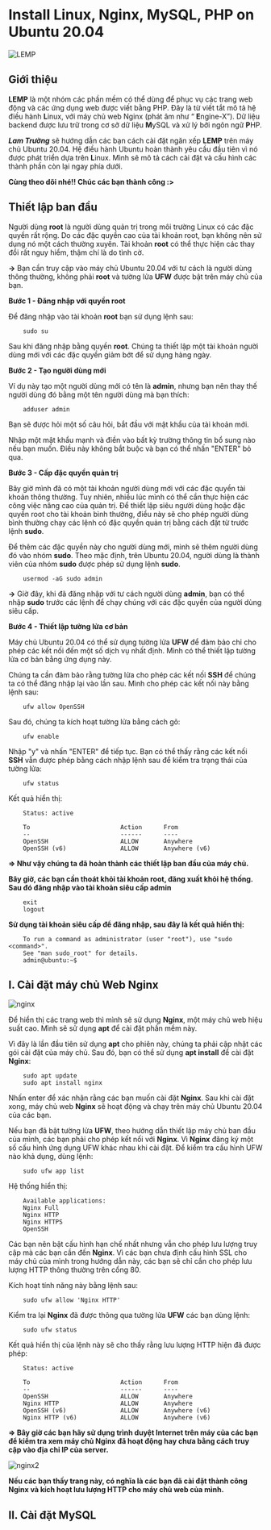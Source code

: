 # Install Linux, Nginx, MySQL, PHP on Ubuntu 20.04
![LEMP](https://user-images.githubusercontent.com/97789851/154805186-c95aca00-a3f3-4d16-bd2a-7c19d7343a3b.png)

## Giới thiệu
**LEMP** là một nhóm các phần mềm có thể dùng để phục vụ các trang web động và các ứng dụng web được viết bằng PHP. Đây là từ viết tắt mô tả hệ điều hành **L**inux, với máy chủ web Nginx (phát âm như “ **E**ngine-X”). Dữ liệu backend được lưu trữ trong cơ sở dữ liệu **M**ySQL và xử lý bởi ngôn ngữ **P**HP.

***Lam Trường*** sẽ hướng dẫn các bạn cách cài đặt ngăn xếp **LEMP** trên máy chủ Ubuntu 20.04. Hệ điều hành Ubuntu hoàn thành yêu cầu đầu tiên vì nó được phát triển dựa trên **L**inux. Mình sẽ mô tả cách cài đặt và cấu hình các thành phần còn lại ngay phía dưới. 

**Cùng theo dõi nhé!! Chúc các bạn thành công :>**

## Thiết lập ban đầu
Người dùng **root** là người dùng quản trị trong môi trường Linux có các đặc quyền rất rộng. Do các đặc quyền cao của tài khoản root, bạn không nên sử dụng nó một cách thường xuyên. Tài khoản **root** có thể thực hiện các thay đổi rất nguy hiểm, thậm chí là do tình cờ.

**->** Bạn cần truy cập vào máy chủ Ubuntu 20.04 với tư cách là người dùng thông thường, không phải **root** và tường lửa **UFW** được bật trên máy chủ của bạn.

**Bước 1 - Đăng nhập với quyền root**

Để đăng nhập vào tài khoản **root** bạn sử dụng lệnh sau:
        
        sudo su
Sau khi đăng nhập bằng quyền **root**. Chúng ta thiết lập một tài khoản người dùng mới với các đặc quyền giảm bớt để sử dụng hàng ngày.

**Bước 2 - Tạo người dùng mới**

Ví dụ này tạo một người dùng mới có tên là **admin**, nhưng bạn nên thay thế người dùng đó bằng một tên người dùng mà bạn thích:

        adduser admin
Bạn sẽ được hỏi một số câu hỏi, bắt đầu với mật khẩu của tài khoản mới. 

Nhập một mật khẩu mạnh và điền vào bất kỳ trường thông tin bổ sung nào nếu bạn muốn. Điều này không bắt buộc và bạn có thể nhấn "ENTER" bỏ qua.

**Bước 3 - Cấp đặc quyền quản trị**

Bây giờ mình đã có một tài khoản người dùng mới với các đặc quyền tài khoản thông thường. Tuy nhiên, nhiều lúc mình có thể cần thực hiện các công việc nâng cao của quản trị. Để thiết lập siêu người dùng hoặc đặc quyền root cho tài khoản bình thường, điều này sẽ cho phép người dùng bình thường chạy các lệnh có đặc quyền quản trị bằng cách đặt từ trước lệnh **sudo**.

Để thêm các đặc quyền này cho người dùng mới, mình sẽ thêm người dùng đó vào nhóm **sudo**. Theo mặc định, trên Ubuntu 20.04, người dùng là thành viên của nhóm **sudo** được phép sử dụng lệnh **sudo**.

        usermod -aG sudo admin
**->** Giờ đây, khi đã đăng nhập với tư cách người dùng **admin**, bạn có thể nhập **sudo** trước các lệnh để chạy chúng với các đặc quyền của người dùng siêu cấp.

**Bước 4 - Thiết lập tường lửa cơ bản**

Máy chủ Ubuntu 20.04 có thể sử dụng tường lửa **UFW** để đảm bảo chỉ cho phép các kết nối đến một số dịch vụ nhất định. Mình có thể thiết lập tường lửa cơ bản bằng ứng dụng này.

Chúng ta cần đảm bảo rằng tường lửa cho phép các kết nối **SSH** để chúng ta có thể đăng nhập lại vào lần sau. Mình cho phép các kết nối này bằng lệnh sau:

        ufw allow OpenSSH
Sau đó, chúng ta kích hoạt tường lửa bằng cách gõ:

        ufw enable
Nhập "y" và nhấn "ENTER" để tiếp tục. Bạn có thể thấy rằng các kết nối **SSH** vẫn được phép bằng cách nhập lệnh sau để kiểm tra trạng thái của tường lửa:

        ufw status
Kết quả hiển thị:
        
        Status: active

        To                         Action      From
        --                         ------      ----
        OpenSSH                    ALLOW       Anywhere
        OpenSSH (v6)               ALLOW       Anywhere (v6)
**=> Như vậy chúng ta đã hoàn thành các thiết lập ban đầu của máy chủ.**

**Bây giờ, các bạn cần thoát khỏi tài khoản root, đăng xuất khỏi hệ thống. Sau đó đăng nhập vào tài khoản siêu cấp admin**

        exit
        logout
**Sử dụng tài khoản siêu cấp để đăng nhập, sau đây là kết quả hiển thị:**

        To run a command as administrator (user "root"), use "sudo <command>".
        See "man sudo_root" for details.
        admin@ubuntu:~$

## I. Cài đặt máy chủ Web Nginx
![nginx](https://user-images.githubusercontent.com/97789851/156149335-b0881455-c1b7-47c6-9536-b8979fcb9b88.png)

Để hiển thị các trang web thì mình sẽ sử dụng **Nginx**, một máy chủ web hiệu suất cao. Mình sẽ sử dụng **apt** để cài đặt phần mềm này.

Vì đây là lần đầu tiên sử dụng **apt** cho phiên này, chúng ta phải cập nhật các gói cài đặt của máy chủ. Sau đó, bạn có thể sử dụng **apt install** để cài đặt **Nginx**:

        sudo apt update
        sudo apt install nginx
Nhấn enter để xác nhận rằng các bạn muốn cài đặt **Nginx**. Sau khi cài đặt xong, máy chủ web **Nginx** sẽ hoạt động và chạy trên máy chủ Ubuntu 20.04 của các bạn.

Nếu bạn đã bật tường lửa **UFW**, theo hướng dẫn thiết lập máy chủ ban đầu của mình, các bạn phải cho phép kết nối với **Nginx**. Vì **Nginx** đăng ký một số cấu hình ứng dụng UFW khác nhau khi cài đặt. Để kiểm tra cấu hình UFW nào khả dụng, dùng lệnh:

        sudo ufw app list
Hệ thống hiển thị:

        Available applications:
        Nginx Full
        Nginx HTTP
        Nginx HTTPS
        OpenSSH
Các bạn nên bật cấu hình hạn chế nhất nhưng vẫn cho phép lưu lượng truy cập mà các bạn cần đến **Nginx**. Vì các bạn chưa định cấu hình SSL cho máy chủ của mình trong hướng dẫn này, các bạn sẽ chỉ cần cho phép lưu lượng HTTP thông thường trên cổng 80.

Kích hoạt tính năng này bằng lệnh sau:

        sudo ufw allow 'Nginx HTTP'
Kiểm tra lại **Nginx** đã được thông qua tường lửa **UFW** các bạn dùng lệnh:

        sudo ufw status
Kết quả hiển thị của lệnh này sẽ cho thấy rằng lưu lượng HTTP hiện đã được phép:

        Status: active

        To                         Action      From
        --                         ------      ----
        OpenSSH                    ALLOW       Anywhere
        Nginx HTTP                 ALLOW       Anywhere
        OpenSSH (v6)               ALLOW       Anywhere (v6)
        Nginx HTTP (v6)            ALLOW       Anywhere (v6)
**=> Bây giờ các bạn hãy sử dụng trình duyệt Internet trên máy của các bạn để kiểm tra xem máy chủ **Nginx** đã hoạt động hay chưa bằng cách truy cập vào địa chỉ IP của server.**

![nginx2](https://user-images.githubusercontent.com/97789851/156149620-f87db105-31bc-4c54-8408-30f0e44dc9fb.png)

**Nếu các bạn thấy trang này, có nghĩa là các bạn đã cài đặt thành công Nginx và kích hoạt lưu lượng HTTP cho máy chủ web của mình.**

## II. Cài đặt MySQL